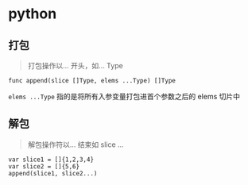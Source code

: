 # python

## 打包
> 打包操作以... 开头，如... Type
```golang
func append(slice []Type, elems ...Type) []Type
```
`elems ...Type` 指的是将所有入参变量打包进首个参数之后的 elems 切片中

## 解包
> 解包操作符以... 结束如 slice ...
```golang
var slice1 = []{1,2,3,4}
var slice2 = []{5,6}
append(slice1, slice2...)
```
